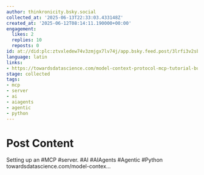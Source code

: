 ```yaml
---
author: thinkronicity.bsky.social
collected_at: '2025-06-13T22:33:03.433148Z'
created_at: '2025-06-12T08:14:11.190000+00:00'
engagement:
  likes: 2
  replies: 10
  reposts: 0
id: at://did:plc:ztvxledew74v3zmjgx7lv74j/app.bsky.feed.post/3lrfi3v2sbk2z
language: latin
links:
- https://towardsdatascience.com/model-context-protocol-mcp-tutorial-build-your-first-mcp-server-in-6-steps/
stage: collected
tags:
- mcp
- server
- ai
- aiagents
- agentic
- python
---
```


# Post Content

Setting up an #MCP #server.
#AI #AIAgents #Agentic #Python
towardsdatascience.com/model-contex...